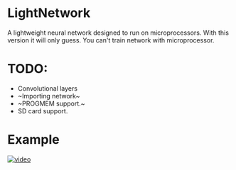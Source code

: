 # LightNetwork
A lightweight neural network designed to run on microprocessors.
With this version it will only guess. You can't train network with microprocessor.
# TODO:
- Convolutional layers
- ~Importing network~ 
- ~PROGMEM support.~
- SD card support.
# Example
[![video](https://img.youtube.com/vi/CdAWLbQo3zs/0.jpg)](https://www.youtube.com/watch?v=CdAWLbQo3zs)